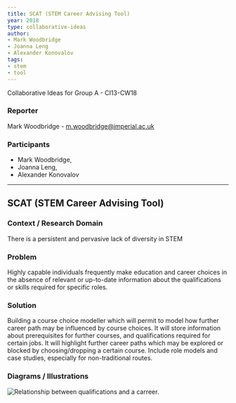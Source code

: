 ```yaml
---
title: SCAT (STEM Career Advising Tool)
year: 2018
type: collaborative-ideas
author:
- Mark Woodbridge
- Joanna Leng
- Alexander Konovalov
tags:
- stem
- tool
---
```


Collaborative Ideas for Group A - CI13-CW18


### **Reporter**

Mark Woodbridge - m.woodbridge@imperial.ac.uk


### **Participants**

* Mark Woodbridge, 
* Joanna Leng, 
* Alexander Konovalov

---

## SCAT (STEM Career Advising Tool)


### **Context / Research Domain**

There is a persistent and pervasive lack of diversity in STEM


### **Problem**

Highly capable individuals frequently make education and career choices in the absence of relevant or up-to-date information about the qualifications or skills required for specific roles.


### **Solution**

Building a course choice modeller which will permit to model how further career path may be influenced by course choices. It will store information about prerequisites for further courses, and qualifications required for certain jobs. It will highlight further career paths which may be explored or blocked by choosing/dropping a certain course. Include role models and case studies, especially for non-traditional routes.


### **Diagrams / Illustrations**


![Relationship between qualifications and a carreer.](../images/cw18-relationships.jpg)


